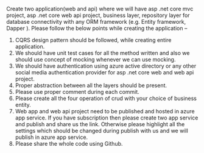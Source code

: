 Create two application(web and api) where we will have asp .net core mvc project, asp .net core web api project, business layer, repository layer for database connectivity with any ORM framework (e.g. Entity framework, Dapper ). Please follow the below points while creating the application –

1)	CQRS design pattern should be followed, while creating entire application.
2)	We should have unit test cases for all the method written and also we should use concept of mocking whenever we can use     mocking.
3)	We should have authentication using azure active directory or any other social media authentication provider for asp .net core web and web api project.
4)	Proper abstraction between all the layers should be present.
5)	Please use proper comment during each commit.
6)	Please create all the four operation of crud with your choice of business entity.
7)	Web app and web api project need to be published and hosted in azure app service. If you have subscription then please create two app service and publish and share us the link. Otherwise please highlight all the settings which should be changed during publish with us and we will publish in azure app service.
8)	Please share the whole code using Github.

